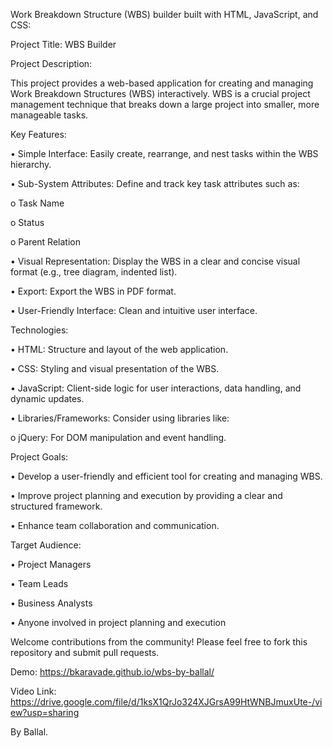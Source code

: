 Work Breakdown Structure (WBS) builder built with HTML, JavaScript, and CSS:

Project Title: WBS Builder

Project Description:

This project provides a web-based application for creating and managing Work Breakdown Structures (WBS) interactively. WBS is a crucial project management technique that breaks down a large project into smaller, more manageable tasks.

Key Features:

•	Simple Interface: Easily create, rearrange, and nest tasks within the WBS hierarchy.

•	Sub-System Attributes: Define and track key task attributes such as: 

o	Task Name

o	Status

o	Parent Relation

•	Visual Representation: Display the WBS in a clear and concise visual format (e.g., tree diagram, indented list).

•	Export: Export the WBS in PDF format.

•	User-Friendly Interface: Clean and intuitive user interface.

Technologies:

•	HTML: Structure and layout of the web application.

•	CSS: Styling and visual presentation of the WBS.

•	JavaScript: Client-side logic for user interactions, data handling, and dynamic updates.

•	Libraries/Frameworks: Consider using libraries like: 

o	jQuery: For DOM manipulation and event handling.

Project Goals:

•	Develop a user-friendly and efficient tool for creating and managing WBS.

•	Improve project planning and execution by providing a clear and structured framework.

•	Enhance team collaboration and communication.

Target Audience:

•	Project Managers

•	Team Leads

•	Business Analysts

•	Anyone involved in project planning and execution

Welcome contributions from the community! Please feel free to fork this repository and submit pull requests.

Demo: 
https://bkaravade.github.io/wbs-by-ballal/

Video Link: 
https://drive.google.com/file/d/1ksX1QrJo324XJGrsA99HtWNBJmuxUte-/view?usp=sharing


By Ballal.

